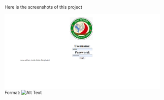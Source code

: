 Here is the screenshots of this project

![GitHub Logo](/screenshot/11.%20Login.png)
Format: ![Alt Text](url)
